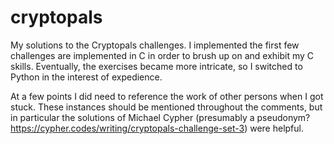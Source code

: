 # cryptopals
My solutions to the Cryptopals challenges.
I implemented the first few challenges are implemented in C in order to brush up on and exhibit my C skills.
Eventually, the exercises became more intricate, so I switched to Python in the interest of expedience.

At a few points I did need to reference the work of other persons when I got stuck.  These instances should be mentioned throughout the comments,
but in particular the solutions of Michael Cypher (presumably a pseudonym? https://cypher.codes/writing/cryptopals-challenge-set-3) were helpful.
